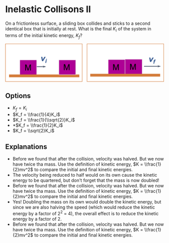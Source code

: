 # Inelastic Collisons II
On a frictionless surface, a sliding box collides and sticks to a second identical box that is initially at rest. What is the final $K_i$ of the system in terms of the initial kinetic energy, $K_f$?

<div class='text-center'>
  <img class='img-quiz w-75 my-3' src='./images/inelastic_collisions.png'/>
</div>

## Options
- $K_f = K_i$
- $K_f = \\frac{1}{4}K_i$
- $K_f = \\frac{1}{\\sqrt{2}}K_i$
- *$K_f = \\frac{1}{2}K_i$
- $K_f = \\sqrt{2}K_i$

## Explanations
- Before we found that after the collision, velocity was halved. But we now have twice tha mass. Use the definition of kinetic energy, $K = \\frac{1}{2}mv^2$ to compare the initial and final kinetic energies.
- The velocity being reduced to half would on its own cause the kinetic energy to be quartered, but don't forget that the mass is now doubled!
- Before we found that after the collision, velocity was halved. But we now have twice tha mass. Use the definition of kinetic energy, $K = \\frac{1}{2}mv^2$ to compare the initial and final kinetic energies.
- Yes! Doubling the mass on its own would double the kinetic energy, but since we are also halving the speed (which would reduce the kinetic energy by a factor of 2<sup>2</sup> = 4), the overall effect is to reduce the kinetic energy by a factor of 2.
- Before we found that after the collision, velocity was halved. But we now have twice tha mass. Use the definition of kinetic energy, $K = \\frac{1}{2}mv^2$ to compare the initial and final kinetic energies.
